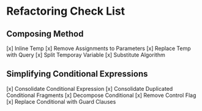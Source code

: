 # Refactoring Check List
## Composing Method
[x] Inline Temp
[x] Remove Assignments to Parameters
[x] Replace Temp with Query
[x] Split Temporay Variable
[x] Substitute Algorithm

## Simplifying Conditional Expressions
[x] Consolidate Conditional Expression
[x] Consolidate Duplicated Conditional Fragments
[x] Decompose Conditional
[x] Remove Control Flag
[x] Replace Conditional with Guard Clauses